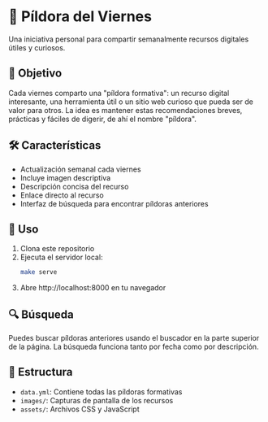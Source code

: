 # 💊 Píldora del Viernes

Una iniciativa personal para compartir semanalmente recursos digitales útiles y curiosos.

## 🎯 Objetivo

Cada viernes comparto una "píldora formativa": un recurso digital interesante, una herramienta útil o un sitio web curioso que pueda ser de valor para otros. La idea es mantener estas recomendaciones breves, prácticas y fáciles de digerir, de ahí el nombre "píldora".

## 🛠 Características

- Actualización semanal cada viernes
- Incluye imagen descriptiva
- Descripción concisa del recurso
- Enlace directo al recurso
- Interfaz de búsqueda para encontrar píldoras anteriores

## 🚀 Uso

1. Clona este repositorio
2. Ejecuta el servidor local:
   ```bash
   make serve
   ```
3. Abre http://localhost:8000 en tu navegador

## 🔍 Búsqueda

Puedes buscar píldoras anteriores usando el buscador en la parte superior de la página. La búsqueda funciona tanto por fecha como por descripción.

## 📝 Estructura

- `data.yml`: Contiene todas las píldoras formativas
- `images/`: Capturas de pantalla de los recursos
- `assets/`: Archivos CSS y JavaScript
